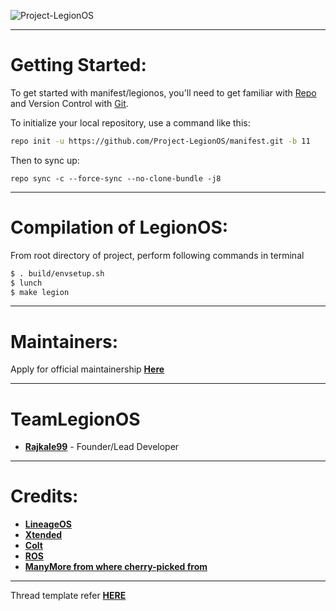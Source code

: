 ![Project-LegionOS](https://raw.githubusercontent.com/Project-LegionOS/xda_template/10/logos/legion.jpg)

---------------------------------------------------------------------------------------
 Getting Started:
 ==============

To get started with manifest/legionos, you'll need to get familiar with [Repo](https://source.android.com/source/using-repo.html) and Version Control with [Git](https://source.android.com/source/version-control.html).

To initialize your local repository, use a command like this:

```bash
repo init -u https://github.com/Project-LegionOS/manifest.git -b 11

```

Then to sync up:

```
repo sync -c --force-sync --no-clone-bundle -j8
```

---------------------------------------------------------------------------------------
 Compilation of  LegionOS:
 ==================

From root directory of project, perform following commands in terminal

```bash
$ . build/envsetup.sh
$ lunch
$ make legion
```
---------------------------------------------------------------------------------------
 Maintainers:
 ================

 Apply for official maintainership [**Here**](https://docs.google.com/forms/d/e/1FAIpQLSfFtMhXooFToxvjTAk-5vt2t06BVnRKhhdkXvDgJE3c6cZ8wg/viewform)

---------------------------------------------------------------------------------------
 TeamLegionOS
 ===============

 * [**Rajkale99**](https://t.me/rajkale99) - Founder/Lead Developer
 
---------------------------------------------------------------------------------------
 Credits:
 =======

 * [**LineageOS**](https://github.com/LineageOS)
 * [**Xtended**](https://github.com/Project-Xtended)
 * [**Colt**](https://github.com/Colt-Enigma)
 * [**ROS**](https://github.com/RevengeOS)
 * [**ManyMore from where cherry-picked from**](https://github.com)

---------------------------------------------------------------------------------------

Thread template refer [**HERE**](https://github.com/Project-LegionOS/xda_template/blob/10/template.txt)

